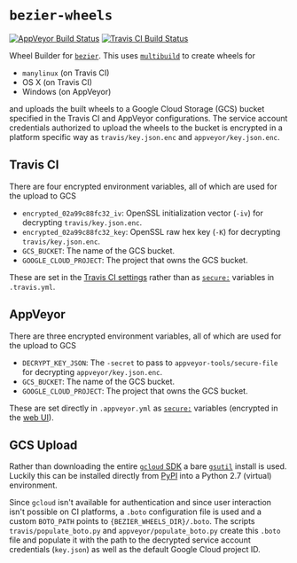 # `bezier-wheels`

[![AppVeyor Build Status](https://ci.appveyor.com/api/projects/status/github/dhermes/bezier-wheels?svg=true)](https://ci.appveyor.com/project/dhermes/bezier-wheels)
[![Travis CI Build Status](https://travis-ci.org/dhermes/bezier-wheels.svg)](https://travis-ci.org/dhermes/bezier-wheels)

Wheel Builder for [`bezier`][1]. This uses [`multibuild`][2] to
create wheels for

- `manylinux` (on Travis CI)
- OS X (on Travis CI)
- Windows (on AppVeyor)

and uploads the built wheels to a Google Cloud Storage (GCS) bucket specified
in the Travis CI and AppVeyor configurations. The service account credentials
authorized to upload the wheels to the bucket is encrypted in a platform
specific way as `travis/key.json.enc` and `appveyor/key.json.enc`.

## Travis CI

There are four encrypted environment variables, all of which are used for
the upload to GCS

- `encrypted_02a99c88fc32_iv`: OpenSSL initialization vector (`-iv`) for
  decrypting `travis/key.json.enc`.
- `encrypted_02a99c88fc32_key`: OpenSSL raw hex key (`-K`) for decrypting
  `travis/key.json.enc`.
- `GCS_BUCKET`: The name of the GCS bucket.
- `GOOGLE_CLOUD_PROJECT`: The project that owns the GCS bucket.

These are set in the [Travis CI settings][3] rather than as [`secure:`][4]
variables in `.travis.yml`.

## AppVeyor

There are three encrypted environment variables, all of which are used for
the upload to GCS

- `DECRYPT_KEY_JSON`: The `-secret` to pass to `appveyor-tools/secure-file`
  for decrypting `appveyor/key.json.enc`.
- `GCS_BUCKET`: The name of the GCS bucket.
- `GOOGLE_CLOUD_PROJECT`: The project that owns the GCS bucket.

These are set directly in `.appveyor.yml` as [`secure:`][5] variables
(encrypted in the [web UI][6]).

## GCS Upload

Rather than downloading the entire [`gcloud` SDK][7] a bare [`gsutil`][8]
install is used. Luckily this can be installed directly from [PyPI][9]
into a Python 2.7 (virtual) environment.

Since `gcloud` isn't available for authentication and since user interaction
isn't possible on CI platforms, a `.boto` configuration file is used and
a custom `BOTO_PATH` points to `{BEZIER_WHEELS_DIR}/.boto`. The scripts
`travis/populate_boto.py` and `appveyor/populate_boto.py` create this `.boto`
file and populate it with the path to the decrypted service account
credentials (`key.json`) as well as the default Google Cloud project ID.

[1]: https://github.com/dhermes/bezier
[2]: https://github.com/matthew-brett/multibuild
[3]: https://travis-ci.org/dhermes/bezier-wheels/settings
[4]: https://docs.travis-ci.com/user/environment-variables/#defining-encrypted-variables-in-travisyml
[5]: https://www.appveyor.com/docs/build-configuration/#secure-variables
[6]: https://ci.appveyor.com/tools/encrypt
[7]: https://cloud.google.com/sdk/install
[8]: https://cloud.google.com/storage/docs/gsutil
[9]: https://pypi.org/project/gsutil/
